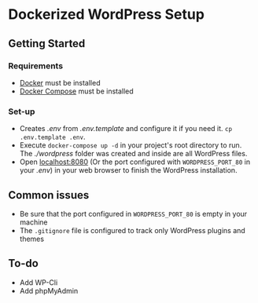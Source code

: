 # Dockerized WordPress Setup

## Getting Started

### Requirements
* [Docker](https://docs.docker.com/get-docker/) must be installed
* [Docker Compose](https://docs.docker.com/compose/) must be installed

### Set-up
* Creates *.env* from *.env.template* and configure it if you need it. `cp .env.template .env`.
* Execute `docker-compose up -d` in your project's root directory to run. The *./wordpress* folder was created and inside are all WordPress files.
* Open [localhost:8080](http://localhost:8000/) (Or the port configured with `WORDPRESS_PORT_80` in your *.env*) in your web browser to finish the WordPress installation.

## Common issues
* Be sure that the port configured in `WORDPRESS_PORT_80` is empty in your machine
* The `.gitignore` file is configured to track only WordPress plugins and themes

## To-do
* Add WP-Cli
* Add phpMyAdmin

